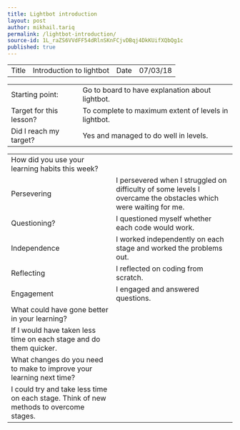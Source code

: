 ```yaml
---
title: Lightbot introduction
layout: post
author: mikhail.tariq
permalink: /lightbot-introduction/
source-id: 1L_raZS6VVdFF54dRlnSKnFCjvDBqj4DkKUifXQbQg1c
published: true
---
```

<table>
  <tr>
    <td>Title</td>
    <td>Introduction to lightbot</td>
    <td>Date</td>
    <td>07/03/18</td>
  </tr>
</table>


<table>
  <tr>
    <td>Starting point:</td>
    <td>Go to board to have explanation about lightbot.</td>
  </tr>
  <tr>
    <td>Target for this lesson?</td>
    <td>To complete to maximum extent of levels in lightbot.</td>
  </tr>
  <tr>
    <td>Did I reach my target? </td>
    <td>Yes and managed to do well in levels.</td>
  </tr>
</table>


<table>
  <tr>
    <td>How did you use your learning habits this week?</td>
    <td></td>
  </tr>
  <tr>
    <td>Persevering</td>
    <td>I persevered when I struggled on difficulty of some levels I overcame the obstacles which were waiting for me.</td>
  </tr>
  <tr>
    <td>Questioning?</td>
    <td>I questioned myself whether each code would work.</td>
  </tr>
  <tr>
    <td>Independence</td>
    <td>I worked independently on each stage and worked the problems out.</td>
  </tr>
  <tr>
    <td>Reflecting</td>
    <td>I reflected on coding from scratch.</td>
  </tr>
  <tr>
    <td>Engagement</td>
    <td>I engaged and answered questions.</td>
  </tr>
  <tr>
    <td>What could have gone better in your learning?</td>
    <td></td>
  </tr>
  <tr>
    <td>If I would have taken less time on each stage and do them quicker.</td>
    <td></td>
  </tr>
  <tr>
    <td>What changes do you need to make to improve your learning next time?</td>
    <td></td>
  </tr>
  <tr>
    <td>I could try and take less time on each stage. Think of new methods to overcome stages.</td>
    <td></td>
  </tr>
</table>


